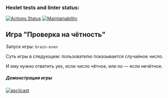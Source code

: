 ### Hexlet tests and linter status:

[![Actions Status](https://github.com/y-boris/frontend-project-44/actions/workflows/hexlet-check.yml/badge.svg)](https://github.com/y-boris/frontend-project-44/actions) [![Maintainability](https://api.codeclimate.com/v1/badges/c9093349ffd71f640109/maintainability)](https://codeclimate.com/github/y-boris/frontend-project-44/maintainability)

## Игра "Проверка на чётность"

Запуск игры: `brain-even`

Суть игры в следующем: пользователю показывается случайное число.

И ему нужно ответить yes, если число чётное, или no — если нечётное.

##### Демонстрация игры

[![asciicast](https://asciinema.org/a/kkqgXksq5czrLkY82qx6fBmN3.svg)](https://asciinema.org/a/kkqgXksq5czrLkY82qx6fBmN3)
